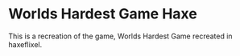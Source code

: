 # Worlds Hardest Game Haxe
This is a recreation of the game, Worlds Hardest Game recreated in haxeflixel.
